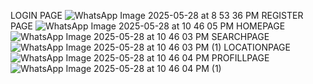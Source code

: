LOGIN PAGE
![WhatsApp Image 2025-05-28 at 8 53 36 PM](https://github.com/user-attachments/assets/6f5bd5b3-0a25-4dc2-81f9-dcd3a6c4d8c2)
REGISTER PAGE
![WhatsApp Image 2025-05-28 at 10 46 05 PM](https://github.com/user-attachments/assets/ffcb72e0-3225-4b0a-82d7-bd8f67fcf474)
HOMEPAGE
![WhatsApp Image 2025-05-28 at 10 46 03 PM](https://github.com/user-attachments/assets/13901953-7c11-492e-887c-c4ee8e967554)
SEARCHPAGE
![WhatsApp Image 2025-05-28 at 10 46 03 PM (1)](https://github.com/user-attachments/assets/7d111a86-7f54-4b1f-ad48-946951226d31)
LOCATIONPAGE
![WhatsApp Image 2025-05-28 at 10 46 04 PM](https://github.com/user-attachments/assets/31e50e49-88ab-488f-af10-4f15ad715a3f)
PROFILLPAGE
![WhatsApp Image 2025-05-28 at 10 46 04 PM (1)](https://github.com/user-attachments/assets/a7da6c37-3da8-4c7c-a6d8-ec67485a0b74)
